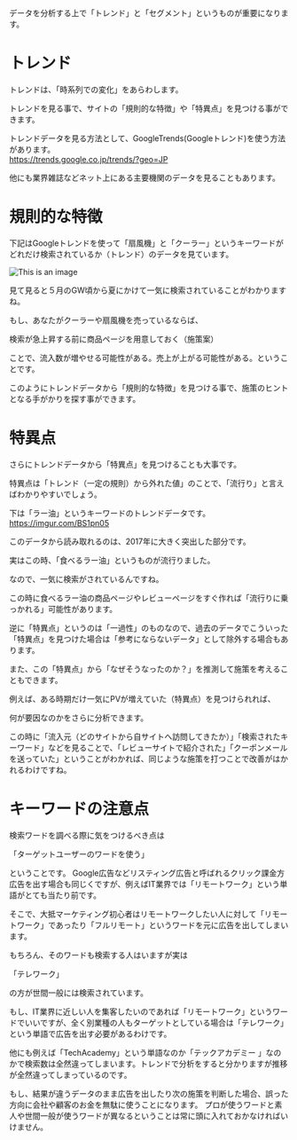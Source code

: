 データを分析する上で「トレンド」と「セグメント」というものが重要になります。


# トレンド

トレンドは、「時系列での変化」をあらわします。


トレンドを見る事で、サイトの「規則的な特徴」や「特異点」を見つける事ができます。


トレンドデータを見る方法として、GoogleTrends(Googleトレンド)を使う方法があります。  
https://trends.google.co.jp/trends/?geo=JP    


他にも業界雑誌などネット上にある主要機関のデータを見ることもあります。


# 規則的な特徴

下記はGoogleトレンドを使って「扇風機」と「クーラー」というキーワードがどれだけ検索されているか（トレンド）のデータを見ています。

![This is an image](https://imgur.com/eMOyqDC)



見て見ると５月のGW頃から夏にかけて一気に検索されていることがわかりますね。


もし、あなたがクーラーや扇風機を売っているならば、


検索が急上昇する前に商品ページを用意しておく（施策案）


ことで、流入数が増やせる可能性がある。売上が上がる可能性がある。ということです。





このようにトレンドデータから「規則的な特徴」を見つける事で、施策のヒントとなる手がかりを探す事ができます。


# 特異点

さらにトレンドデータから「特異点」を見つけることも大事です。


特異点は「トレンド（一定の規則）から外れた値」のことで、「流行り」と言えばわかりやすいでしょう。


下は「ラー油」というキーワードのトレンドデータです。
https://imgur.com/BS1pn05



このデータから読み取れるのは、2017年に大きく突出した部分です。


実はこの時、「食べるラー油」というものが流行りました。


なので、一気に検索がされているんですね。


この時に食べるラー油の商品ページやレビューページをすぐ作れば「流行りに乗っかれる」可能性があります。


逆に「特異点」というのは「一過性」のものなので、過去のデータでこういった「特異点」を見つけた場合は「参考にならないデータ」として除外する場合もあります。





また、この「特異点」から「なぜそうなったのか？」を推測して施策を考えることもできます。


例えば、ある時期だけ一気にPVが増えていた（特異点）を見つけられれば、


何が要因なのかをさらに分析できます。


この時に「流入元（どのサイトから自サイトへ訪問してきたか）」「検索されたキーワード」などを見ることで、「レビューサイトで紹介された」「クーポンメールを送っていた」ということがわかれば、同じような施策を打つことで改善がはかれるわけですね。


# キーワードの注意点

検索ワードを調べる際に気をつけるべき点は


「ターゲットユーザーのワードを使う」


ということです。
Google広告などリスティング広告と呼ばれるクリック課金方広告を出す場合も同じくですが、例えばIT業界では「リモートワーク」という単語がとても当たり前です。



そこで、大抵マーケティング初心者はリモートワークしたい人に対して「リモートワーク」であったり「フルリモート」というワードを元に広告を出してしまいます。



もちろん、そのワードも検索する人はいますが実は


「テレワーク」


の方が世間一般には検索されています。



もし、IT業界に近しい人を集客したいのであれば「リモートワーク」というワードでいいですが、全く別業種の人もターゲットとしている場合は「テレワーク」という単語で広告を出す必要があるわけです。



他にも例えば「TechAcademy」という単語なのか「テックアカデミー 」なのかで検索数は全然違ってしまいます。トレンドで分析をすると分かりますが推移が全然違ってしまっているのです。


もし、結果が違うデータのまま広告を出したり次の施策を判断した場合、誤った方向に会社や顧客のお金を無駄に使うことになります。
プロが使うワードと素人や世間一般が使うワードが異なるということは常に頭に入れておかなければいけません。
